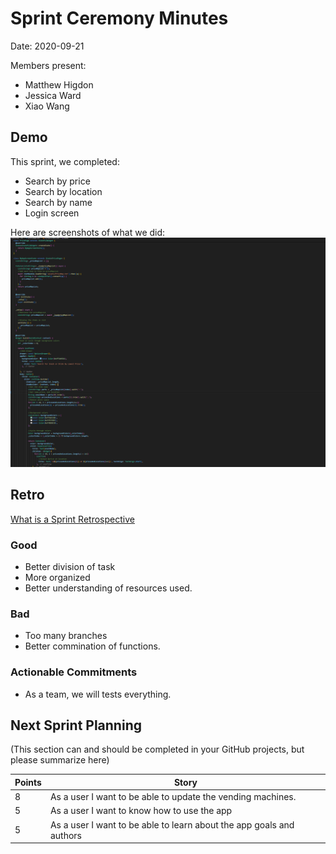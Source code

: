 # Sprint Ceremony Minutes
  
Date: 2020-09-21

Members present:

* Matthew Higdon
* Jessica Ward
* Xiao Wang
  
## Demo

This sprint, we completed:

* Search by price
* Search by location
* Search by name
* Login screen

Here are screenshots of what we did:
![Thing](/doc/images/sprint4work.png?raw=true)

## Retro

[What is a Sprint Retrospective](https://www.scrum.org/resources/what-is-a-sprint-retrospective)

### Good

* Better division of task
* More organized 
* Better understanding of resources used. 

### Bad

* Too many branches
* Better commination of functions.

### Actionable Commitments

* As a team, we will tests everything.

## Next Sprint Planning

(This section can and should be completed in your GitHub projects, but please summarize here)

Points | Story
-------|--------
   8   | As a user I want to be able to update the vending machines.
   5   | As a user I want to know how to use the app
   5   | As a user I want to be able to learn about the app goals and authors